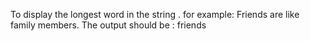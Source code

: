 To display the longest word in the string .
for example: Friends are like family members.
The output should be : friends